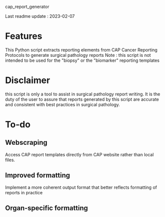 cap_report_generator

Last readme update : 2023-02-07

# Features
This Python script extracts reporting elements from CAP Cancer Reporting Protocols to generate surgical pathology reports
Note : this script is not intended to be used for the "biopsy" or the "biomarker" reporting templates

# Disclaimer
this script is only a tool to assist in surgical pathology report writing. It is the duty of the user to assure that reports generated by this script are accurate and consistent with best practices in surgical pathology. 

# To-do

## Webscraping
Access CAP report templates directly from CAP website rather than local files.

## Improved formatting
Implement a more coherent output format that better reflects formatting of reports in practice

## Organ-specific formatting
